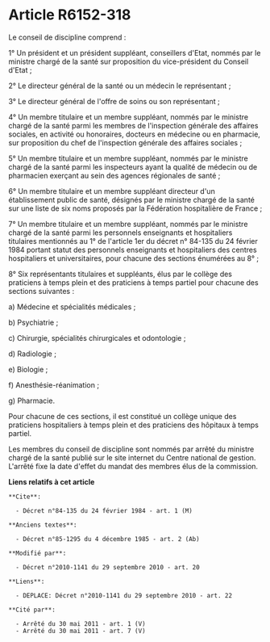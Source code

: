 # Article R6152-318

Le conseil de discipline comprend :

1° Un président et un président suppléant, conseillers d'Etat, nommés par le ministre chargé de la santé sur proposition du
vice-président du Conseil d'Etat ;

2° Le directeur général de la santé ou un médecin le représentant ;

3° Le directeur général de l'offre de soins ou son représentant ;

4° Un membre titulaire et un membre suppléant, nommés par le ministre chargé de la santé parmi les membres de l'inspection
générale des affaires sociales, en activité ou honoraires, docteurs en médecine ou en pharmacie, sur proposition du chef de
l'inspection générale des affaires sociales ;

5° Un membre titulaire et un membre suppléant, nommés par le ministre chargé de la santé parmi les inspecteurs ayant la
qualité de médecin ou de pharmacien exerçant au sein des agences régionales de santé ;

6° Un membre titulaire et un membre suppléant directeur d'un établissement public de santé, désignés par le ministre chargé
de la santé sur une liste de six noms proposés par la Fédération hospitalière de France ;

7° Un membre titulaire et un membre suppléant, nommés par le ministre chargé de la santé parmi les personnels enseignants et
hospitaliers titulaires mentionnés au 1° de l'article 1er du décret n° 84-135 du 24 février 1984 portant statut des
personnels enseignants et hospitaliers des centres hospitaliers et universitaires, pour chacune des sections énumérées au
8° ;

8° Six représentants titulaires et suppléants, élus par le collège des praticiens à temps plein et des praticiens à temps
partiel pour chacune des sections suivantes :

a) Médecine et spécialités médicales ;

b) Psychiatrie ;

c) Chirurgie, spécialités chirurgicales et odontologie ;

d) Radiologie ;

e) Biologie ;

f) Anesthésie-réanimation ;

g) Pharmacie.

Pour chacune de ces sections, il est constitué un collège unique des praticiens hospitaliers à temps plein et des praticiens
des hôpitaux à temps partiel.

Les membres du conseil de discipline sont nommés par arrêté du ministre chargé de la santé publié sur le site internet du
Centre national de gestion. L'arrêté fixe la date d'effet du mandat des membres élus de la commission.

**Liens relatifs à cet article**

	**Cite**:

	  - Décret n°84-135 du 24 février 1984 - art. 1 (M)

	**Anciens textes**:

	  - Décret n°85-1295 du 4 décembre 1985 - art. 2 (Ab)

	**Modifié par**:

	  - Décret n°2010-1141 du 29 septembre 2010 - art. 20

	**Liens**:

	  - DEPLACE: Décret n°2010-1141 du 29 septembre 2010 - art. 22

	**Cité par**:

	  - Arrêté du 30 mai 2011 - art. 1 (V)
	  - Arrêté du 30 mai 2011 - art. 7 (V)
